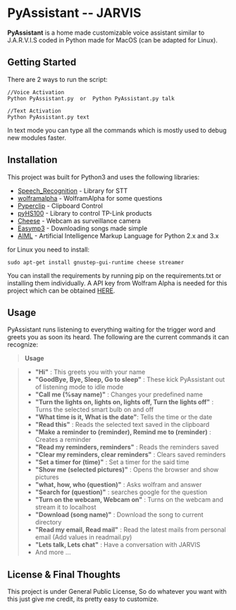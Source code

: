 PyAssistant -- JARVIS
===================


**PyAssistant** is a home made customizable voice assistant similar to J.A.R.V.I.S coded in Python made for MacOS (can be adapted for Linux).

## Getting Started

There are 2 ways to run the script:

```
//Voice Activation
Python PyAssistant.py  or  Python PyAssistant.py talk

//Text Activation
Python PyAssistant.py text
```
In text mode you can type all the commands which is mostly used to debug new modules faster.

## Installation

This project was built for Python3 and uses the following libraries:

* [Speech_Recognition](https://pypi.python.org/pypi/SpeechRecognition/) - Library for STT
* [wolframalpha](https://github.com/jaraco/wolframalpha) - WolframAlpha for some questions
* [Pyperclip](https://github.com/asweigart/pyperclip) - Clipboard Control
* [pyHS100](https://github.com/GadgetReactor/pyHS100) - Library to control TP-Link products
* [Cheese](https://apps.ubuntu.com/cat/applications/precise/cheese/) - Webcam as surveillance camera
* [Easymp3](https://github.com/S1mplyCompl3x/easymp3) - Downloading songs made simple
* [AIML](https://github.com/paulovn/python-aiml) - Artificial Intelligence Markup Language for Python 2.x and 3.x


for Linux you need to install:

```
sudo apt-get install gnustep-gui-runtime cheese streamer 

```

You can install the requirements by running pip on the requirements.txt or installing them individually.
A API key from Wolfram Alpha is needed for this project which can be obtained [HERE](https://developer.wolframalpha.com/portal/apisignup.html).

## Usage

PyAssistant runs listening to everything waiting for the trigger word and greets you as soon its heard.
The following are the current commands it can recognize:
> **Usage**

> - **"Hi"** : This greets you with your name
> - **"GoodBye, Bye, Sleep, Go to sleep"** : These kick PyAssistant out of listening mode to idle mode
> - **"Call me (%say name)"** : Changes your predefined name
> - **"Turn the lights on, lights on, lights off, Turn the lights off"** : Turns the selected smart bulb on and off
> - **"What time is it, What is the date"**: Tells the time or the date
> - **"Read this"** : Reads the selected text saved in the clipboard
> - **"Make a reminder to (reminder), Remind me to (reminder)** : Creates a reminder
> - **"Read my reminders, reminders"** : Reads the reminders saved
> - **"Clear my reminders, clear reminders"** : Clears saved reminders
> - **"Set a timer for (time)"** : Set a timer for the said time
> - **"Show me (selected pictures)"** :  Opens the browser and show pictures
> - **"what, how, who (question)"** : Asks wolfram and answer
> - **"Search for (question)"** : searches google for the question
> - **"Turn on the webcam, Webcam on"** : Turns on the webcam and stream it to localhost
> - **"Download (song name)"** : Download the song to current directory
> - **"Read my email, Read mail"** : Read the latest mails from personal email (Add values in readmail.py)
> - **"Lets talk, Lets chat"** : Have a conversation with JARVIS
> - And more ...






## License & Final Thoughts

This project is under General Public License, So do whatever you want with this just give me credit, its pretty easy to customize. 

